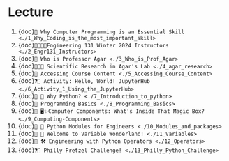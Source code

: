 # Lecture
1. {doc}`📝 Why Computer Programming is an Essential Skill <./1_Why_Coding_is_the_most_important_skill>`
2. {doc}`👨🏽👩🏾Engineering 131 Winter 2024 Instructors <./2_Engr131_Instructors>`
3. {doc}`📝 Who is Professor Agar <./3_Who_is_Prof_Agar>`
4. {doc}`📝🧪🔬 Scientific Research in Agar's Lab <./4_agar_research>`
5. {doc}`📝 Accessing Course Content <./5_Accessing_Course_Content>`
6. {doc}`❓🚀 Activity: Hello, World! JupyterHub <./6_Activity_1_Using_the_JupyterHub>`
7. {doc}`📝 🐍 Why Python? <./7_Introduction_to_python>`
8. {doc}`📝 Programming Basics <./8_Programming_Basics>`
9. {doc}`📝 🖥️✨Computer Components: What's Inside That Magic Box? <./9_Computing-Components>`
10. {doc}`📝 🐉 Python Modules for Engineers <./10_Modules_and_packages>`
11. {doc}`📝 🎉 Welcome to Variable Wonderland! <./11_Variables>`
12. {doc}`📝 🛠️ Engineering with Python Operators <./12_Operators>`
13. {doc}`❓🥨 Philly Pretzel Challenge! <./13_Philly_Python_Challenge>`
